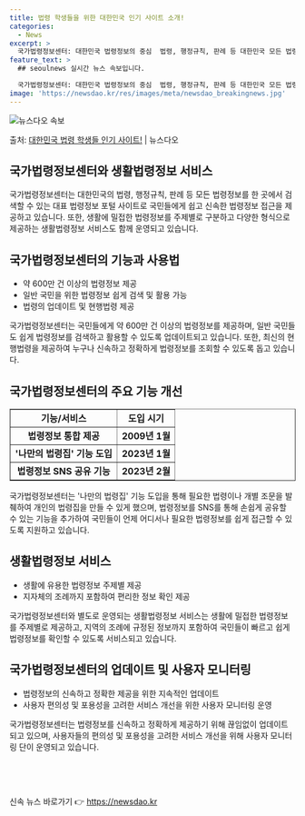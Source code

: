 ```yaml
---
title: 법령 학생들을 위한 대한민국 인기 사이트 소개!
categories:
  - News
excerpt: >
  국가법령정보센터: 대한민국 법령정보의 중심  법령, 행정규칙, 판례 등 대한민국 모든 법령정보를 한 번에, …
feature_text: >
  ## seoulnews 실시간 뉴스 속보입니다.

  국가법령정보센터: 대한민국 법령정보의 중심  법령, 행정규칙, 판례 등 대한민국 모든 법령정보를 한 번에, …
image: 'https://newsdao.kr/res/images/meta/newsdao_breakingnews.jpg'
---
```


![뉴스다오 속보](https://newsdao.kr/res/images/meta/newsdao_breakingnews.jpg)

<p>출처: <a href="https://newsdao.kr/4500" rel="dofollow">대한민국 법령 학생들 인기 사이트!</a> | 뉴스다오</p>

<h2 data-ke-size="size26">국가법령정보센터와 생활법령정보 서비스</h2>
<p data-ke-size="size16">국가법령정보센터는 대한민국의 법령, 행정규칙, 판례 등 모든 법령정보를 한 곳에서 검색할 수 있는 대표 법령정보 포털 사이트로 국민들에게 쉽고 신속한 법령정보 접근을 제공하고 있습니다. 또한, 생활에 밀접한 법령정보를 주제별로 구분하고 다양한 형식으로 제공하는 생활법령정보 서비스도 함께 운영되고 있습니다.</p>

<h2 data-ke-size="size24">국가법령정보센터의 기능과 사용법</h2>
<ul>
  <li>약 600만 건 이상의 법령정보 제공</li>
  <li>일반 국민을 위한 법령정보 쉽게 검색 및 활용 가능</li>
  <li>법령의 업데이트 및 현행법령 제공</li>
</ul>
<p data-ke-size="size16">국가법령정보센터는 국민들에게 약 600만 건 이상의 법령정보를 제공하며, 일반 국민들도 쉽게 법령정보를 검색하고 활용할 수 있도록 업데이트되고 있습니다. 또한, 최신의 현행법령을 제공하여 누구나 신속하고 정확하게 법령정보를 조회할 수 있도록 돕고 있습니다.</p>

<h2 data-ke-size="size24">국가법령정보센터의 주요 기능 개선</h2>
<table style="width: 100%;" border="1">
  <tbody>
    <tr>
      <td style="text-align: center; height: 17px;"><b>기능/서비스</b></td>
      <td style="text-align: center; height: 17px;"><b>도입 시기</b></td>
    </tr>
    <tr>
      <td style="text-align: center; height: 17px;"><b>법령정보 통합 제공</b></td>
      <td style="text-align: center; height: 17px;"><b>2009년 1월</b></td>
    </tr>
    <tr>
      <td style="text-align: center; height: 17px;"><b>'나만의 법령집' 기능 도입</b></td>
      <td style="text-align: center; height: 17px;"><b>2023년 1월</b></td>
    </tr>
    <tr>
      <td style="text-align: center; height: 17px;"><b>법령정보 SNS 공유 기능</b></td>
      <td style="text-align: center; height: 17px;"><b>2023년 2월</b></td>
    </tr>
  </tbody>
</table>
<p data-ke-size="size16">국가법령정보센터는 '나만의 법령집' 기능 도입을 통해 필요한 법령이나 개별 조문을 발췌하여 개인의 법령집을 만들 수 있게 했으며, 법령정보를 SNS를 통해 손쉽게 공유할 수 있는 기능을 추가하여 국민들이 언제 어디서나 필요한 법령정보를 쉽게 접근할 수 있도록 지원하고 있습니다.</p>

<h2 data-ke-size="size24">생활법령정보 서비스</h2>
<ul>
  <li>생활에 유용한 법령정보 주제별 제공</li>
  <li>지자체의 조례까지 포함하여 편리한 정보 확인 제공</li>
</ul>
<p data-ke-size="size16">국가법령정보센터와 별도로 운영되는 생활법령정보 서비스는 생활에 밀접한 법령정보를 주제별로 제공하고, 지역의 조례에 규정된 정보까지 포함하여 국민들이 빠르고 쉽게 법령정보를 확인할 수 있도록 서비스되고 있습니다.</p>

<h2 data-ke-size="size24">국가법령정보센터의 업데이트 및 사용자 모니터링</h2>
<ul>
  <li>법령정보의 신속하고 정확한 제공을 위한 지속적인 업데이트</li>
  <li>사용자 편의성 및 포용성을 고려한 서비스 개선을 위한 사용자 모니터링 운영</li>
</ul>
<p data-ke-size="size16">국가법령정보센터는 법령정보를 신속하고 정확하게 제공하기 위해 끊임없이 업데이트되고 있으며, 사용자들의 편의성 및 포용성을 고려한 서비스 개선을 위해 사용자 모니터링 단이 운영되고 있습니다.</p>

<p data-ke-size="size16">&nbsp;</p>
<p data-ke-size="size16">&nbsp;</p> 

신속 뉴스 바로가기 👉 <a href="https://newsdao.kr" rel="dofollow">https://newsdao.kr</a>



